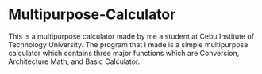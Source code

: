# Multipurpose-Calculator

This is a multipurpose calculator made by me a student at Cebu Institute of Technology University.
The program that I made is a simple multipurpose calculator which contains three major functions which are Conversion, Architecture Math, and Basic Calculator.
